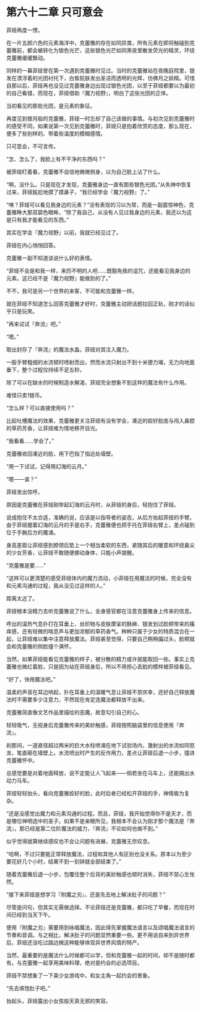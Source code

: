 # 第六十二章 只可意会

菲娅再度一愣。

在一片五颜六色的元素海洋中，克蕾雅的存在如同异类，所有元素在即将触碰到克蕾雅前，都会被转化为银色光芒，这些银色光芒如同黑夜里散发荧光的精灵，环绕克蕾雅缓缓飘动。

同样的一幕菲娅曾在第一次遇到克蕾雅时见过。当时的克蕾雅站在夜晚庭院里，银发在漂浮着的光团衬托下，白皙肌肤发出圣洁而透明的光辉，仿佛月之妖精。可惜自那以后，菲娅再也没见过克蕾雅身边出现过银色光团，以至于菲娅都要以为最初的自己看错，而现在，菲娅借助『魔力视野』，明白了这些光团的正体。

当初看见的那些光团，是元素的象征。

再度见到银月般的克蕾雅，菲娅一时忘却了自己该做的事情。与初次见到克蕾雅时的感受不同，如果说第一次见到克蕾雅时，菲娅只是抱着欣赏的态度，那么现在，便多了些别样的、带着些温度的模糊感情。

只可意会，不可言传。

“怎、怎么了，我脸上有不干净的东西吗？”

被菲娅盯着看，克蕾雅不自信地微微侧身，以为自己脸上沾了什么。

“啊，没什么。只是现在才发现，克蕾雅身边一直有那些银色光团。”从失神中恢复过来，菲娅尴尬地摸了摸鼻子，“我已经学会『魔力视野』了。”

“咦？菲娅可以看见我身边的元素？”没有表现的习以为常，而是一副震惊神色，克蕾雅睁大那双碧色眼眸，“除了我自己，从没有人见过我身边的元素，我还以为这是只有我才能看见的东西。”

其实在学会『魔力视野』以前，我就已经见过了。

菲娅在内心悄悄回答。

克蕾雅一副不知道该说什么好的表情。

“菲娅不会是和我一样，来历不明的人吧……既豁免我的诅咒，还能看见我身边的元素。这已经不是『魔力视野』能做到的了。”

不不，我可是另一个世界的来客，不可能和克蕾雅一样。

就在菲娅不知道怎么回答克蕾雅才好时，克蕾雅主动把话题拉回正轨，刚才的话似乎只是玩笑。

“再来试试『奔流』吧。”

“嗯。”

取出封存了『奔流』的魔法水晶，菲娅对其注入魔力。

一股手臂粗细的水流顿时喷射而出，然而水流只射出不到十米便力竭，无力向地面垂下，整个过程仅持续不足五秒。

除了可以在缺水的时候制造水解渴，菲娅完全想象不到这样的魔法有什么作用。

难怪只卖1银币。

“怎么样？可以直接使用吗？”

比起吐槽魔法的效果，克蕾雅更关注菲娅有没有学会，凑近的姣好脸庞与闯入鼻腔的草药芳香，让菲娅难为情地移开目光。

“我看看……学会了。”

克蕾雅收回凑近的脸，用下巴指了指远处墙壁。

“用一下试试，记得用幻海的云月。”

“嗯——诶？”

菲娅发出惊呼。

原因是克蕾雅在菲娅刚举起幻海的云月时，从菲娅的身后，轻抱住了菲娅。

说成抱住不太合适，准确的说，应该是以指导者的姿态，从后方抬起菲娅的手臂。由于菲娅握着幻海的云月的手是右手，克蕾雅便也把手托在菲娅右臂上，差点碰到位于手腕后方的魔涌。

身高差距让菲娅感到脖颈后垫上一个相当柔软的东西，紧随其后的暖意和环绕鼻尖的少女芳香，让菲娅不敢随便挪动身体，只能小声提醒。

“克蕾雅是要……”

“这样可以更清楚的感受菲娅体内的魔力流动，小菲娅在用魔法的时候，完全没有和元素沟通的过程，我从没见过这样的人。”

距离太近了。

菲娅根本没精力去听克蕾雅说了什么，全身感官都在注意克蕾雅身上传来的信息。

呼出的温热气息扑打在耳垂上、丝织物与皮肤摩挲的酥麻、银发划过脸颊带来的瘙痒感，还有轻微的喘息声与更加浓郁的草药香气。种种只属于少女的特质混合在一起，让菲娅难以集中注意释放魔法。菲娅甚至觉得，只要自己稍稍偏过头，脸颊就会和克蕾雅的侧脸撞个满怀。

当然，如果菲娅能看见克蕾雅的样子，被分散的精力或许就能取回一些。事实上克蕾雅也微红着脸，只是因为站在菲娅身后，所以不用担心丢脸的模样被菲娅看见。

“好了，快用魔法吧。”

温柔的声音在耳边响起，扑在耳垂上的温暖气息让菲娅不禁庆幸，还好自己释放魔法时不需要多少注意力，不然现在肯定连魔法都释放不出来。

克蕾雅简直像文艺作品里描绘的恶魔，故意勾引自己的心。

轻轻吸气，无视身后克蕾雅传来的美妙触感，菲娅按照脑袋里的信息使用『奔流』。

刹那间，一道直径超过两米的巨大水柱喷涌在地下试验场内，激射出的水流如同怒龙，笔直砸在墙壁上。水流喷出时产生的反作用力，差点让菲娅后退一小步，撞进克蕾雅怀中。

总感觉要是对着地面释放，说不定能让人飞起来——倘若坐在马车上，还能搞出水动力马车。

菲娅轻轻抬头，看向克蕾雅姣好的脸，此时后者已经松开菲娅的手，神情极为复杂。

“还是没感觉出魔力和元素沟通的过程。而且，菲娅，我开始觉得你不是天才，而是哪位神明选中的圣子。如果不是亲眼所见，我根本不会认为刚才那个魔法是『奔流』，那已经是第二位阶魔法的威力，『奔流』不论如何也做不到。”

似乎觉得就算继续感叹也不会让问题有进展，克蕾雅无奈叹息。

“哈啊，不过只要能正常释放魔法，过程和其他人有区别也没关系。原本以为至少要花好几个小时，结果不到一刻钟就全部结束了。”

随着克蕾雅后退一小步，包覆住整个后背的美妙触感也顿时消失，菲娅不禁心生怅然。

“接下来菲娅是想学习『附魔之刃』，还是先去地上解决肚子的问题？”

尽管是问句，但其实无需做选择。不论菲娅还是克蕾雅，都只吃了早餐，而现在时间已经到当天下午。

使用『附魔之刃』需要用到咏唱魔法，因此得先掌握魔法语言以及颂唱魔法语言的节奏和音调。与之相比，解决肚子的问题显然重要一些。更不用说自来到异世界后，菲娅还没吃过路边摊这种能够体现异世界风情的特产。

当然，最重要的是魔法什么时候都可以学，但和克蕾雅一起的时间，却不是随时都有。与克蕾雅一起享用美味料理，绝对是约会的必选项目。

菲娅不禁想象了一下美少女游戏中，和女主角一起约会的景象。

“先去填饱肚子吧。”

抬起头，菲娅露出小女孩般天真无邪的笑容。
